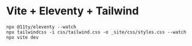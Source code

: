 # Vite + Eleventy + Tailwind

```
npx @11ty/eleventy --watch
npx tailwindcss -i css/tailwind.css -o _site/css/styles.css --watch
npx vite dev
```

